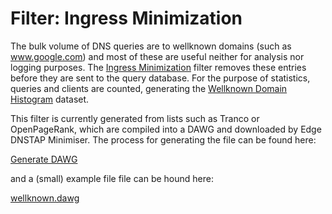 # Filter: Ingress Minimization

The bulk volume of DNS queries are to wellknown domains (such as www.google.com) and most of these are useful neither for analysis nor logging purposes. The [Ingress Minimization](#filter-ingress-minimization) filter removes these entries before they are sent to the query database. For the purpose of statistics, queries and clients are counted, generating the [Wellknown Domain Histogram](WellknownHistogramReport.md) dataset.

This filter is currently generated from lists such as Tranco or OpenPageRank, which are compiled into a DAWG and downloaded by Edge DNSTAP Minimiser. The process for generating the file can be found here: 

[Generate DAWG](DAWG_howto.md)

and a (small) example file file can be hound here:

[wellknown.dawg](wellknown.dawg)
